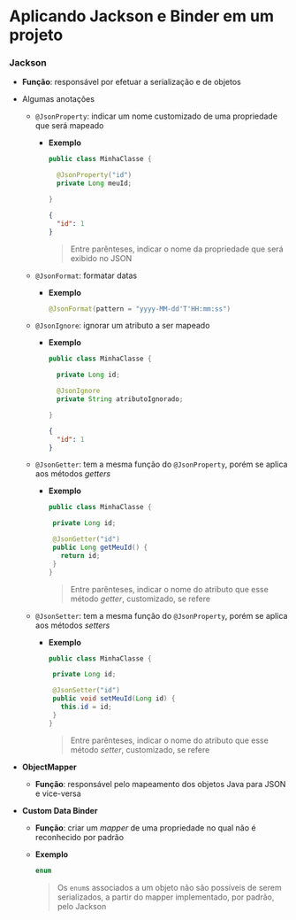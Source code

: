 # Aplicando Jackson e Binder em um projeto

### Jackson

* **Função**: responsável por efetuar a serialização e de objetos

* Algumas anotações

  * `@JsonProperty`: indicar um nome customizado de uma propriedade que será mapeado

    * **Exemplo**

      ```java
      public class MinhaClasse {

        @JsonProperty("id")
        private Long meuId;

      }
      ```

      ```json
      {
        "id": 1
      }
      ```

      > Entre parênteses, indicar o nome da propriedade que será exibido no JSON

  * `@JsonFormat`: formatar datas

    * **Exemplo**

      ```java
      @JsonFormat(pattern = "yyyy-MM-dd'T'HH:mm:ss")
      ```

  * `@JsonIgnore`: ignorar um atributo a ser mapeado

    * **Exemplo**

      ```java
      public class MinhaClasse {

        private Long id;

        @JsonIgnore
        private String atributoIgnorado;

      }
      ```

      ```json
      {
        "id": 1
      }
      ```

  * `@JsonGetter`: tem a mesma função do `@JsonProperty`, porém se aplica aos métodos *getters*

    * **Exemplo**

       ```java
      public class MinhaClasse {

        private Long id;

        @JsonGetter("id")
        public Long getMeuId() {
          return id;
        }
      }
      ```

      > Entre parênteses, indicar o nome do atributo que esse método *getter*, customizado, se refere

  * `@JsonSetter`: tem a mesma função do `@JsonProperty`, porém se aplica aos métodos *setters*

    * **Exemplo**

       ```java
      public class MinhaClasse {

        private Long id;

        @JsonSetter("id")
        public void setMeuId(Long id) {
          this.id = id;
        }
      }
      ```

      > Entre parênteses, indicar o nome do atributo que esse método *setter*, customizado, se refere

* **ObjectMapper**
  * **Função**: responsável pelo mapeamento dos objetos Java para JSON e vice-versa


* **Custom Data Binder**

  * **Função**: criar um *mapper* de uma propriedade no qual não é reconhecido por padrão

  * **Exemplo**

    ```java
    enum
    ```

    > Os `enum`s associados a um objeto não são possíveis de serem serializados, a partir do mapper implementado, por padrão, pelo Jackson